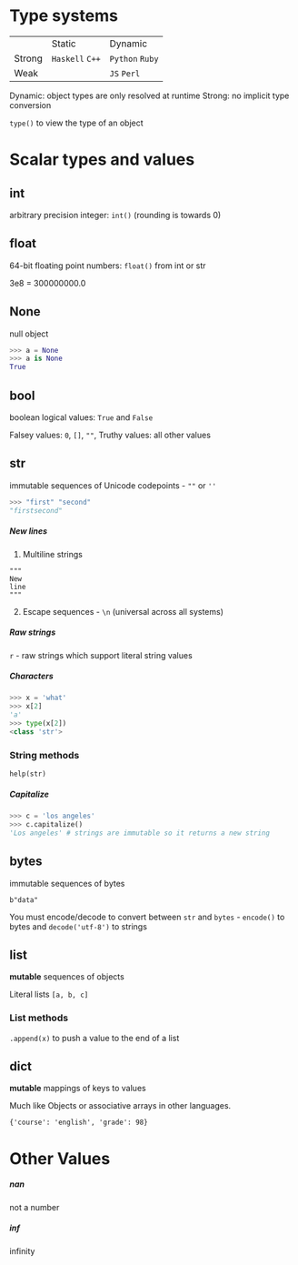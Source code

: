 # Type systems
| | | |
|---|---|---|
| | Static | Dynamic
| Strong | `Haskell` `C++` | `Python` `Ruby`
| Weak |  | `JS` `Perl`

Dynamic: object types are only resolved at runtime
Strong: no implicit type conversion

`type()` to view the type of an object

# Scalar types and values

## int
arbitrary precision integer: `int()` (rounding is towards 0)

## float
64-bit floating point numbers: `float()` from int or str

3e8 = 300000000.0

## None
null object

```py
>>> a = None
>>> a is None
True
```

## bool
boolean logical values: `True` and `False`

Falsey values: `0`, `[]`, `""`,
Truthy values: all other values


## str
immutable sequences of Unicode codepoints - `""` or `''`


```py
>>> "first" "second"
"firstsecond"
```

##### New lines
1. Multiline strings
```
"""
New
line
"""
```
2. Escape sequences - `\n` (universal across all systems)

##### Raw strings
`r` - raw strings which support literal string values

##### Characters

```py
>>> x = 'what'
>>> x[2]
'a'
>>> type(x[2])
<class 'str'>
```

### String methods
`help(str)`

##### Capitalize
```py
>>> c = 'los angeles'
>>> c.capitalize()
'Los angeles' # strings are immutable so it returns a new string
```

## bytes
immutable sequences of bytes

`b"data"`

You must encode/decode to convert between `str` and `bytes` - `encode()` to bytes and `decode('utf-8')` to strings

## list
**mutable** sequences of objects

Literal lists `[a, b, c]`

### List methods

`.append(x)` to push a value to the end of a list

## dict
**mutable** mappings of keys to values

Much like Objects or associative arrays in other languages.

`{'course': 'english', 'grade': 98}`



# Other Values

##### nan
not a number

##### inf
infinity
